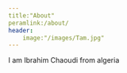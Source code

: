 ```yaml
---
title:"About"
peramlink:/about/
header:
	image:"/images/Tam.jpg"
---
```


I am Ibrahim Chaoudi from algeria 
